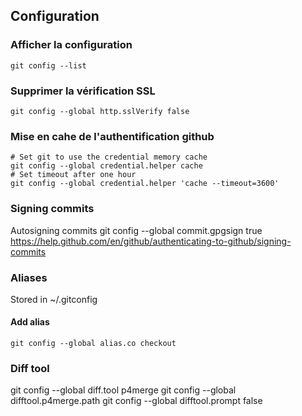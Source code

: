 ## Configuration
### Afficher la configuration
```
git config --list
```
### Supprimer la vérification SSL
```
git config --global http.sslVerify false
```
### Mise en cahe de l'authentification github
```
# Set git to use the credential memory cache
git config --global credential.helper cache
# Set timeout after one hour
git config --global credential.helper 'cache --timeout=3600'
```
### Signing commits
Autosigning commits
git config --global commit.gpgsign true
https://help.github.com/en/github/authenticating-to-github/signing-commits

### Aliases
Stored in ~/.gitconfig
#### Add alias
```
git config --global alias.co checkout
```

### Diff tool
git config --global diff.tool p4merge
git config --global difftool.p4merge.path <path>
git config --global difftool.prompt false
